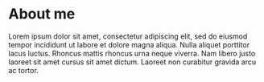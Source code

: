 # About me

Lorem ipsum dolor sit amet, consectetur adipiscing elit, sed do eiusmod tempor incididunt ut labore et dolore magna aliqua. Nulla aliquet porttitor lacus luctus. Rhoncus mattis rhoncus urna neque viverra. Nam libero justo laoreet sit amet cursus sit amet dictum. Laoreet non curabitur gravida arcu ac tortor.